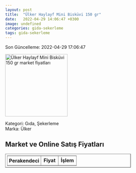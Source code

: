 ```yaml
---
layout: post
title:  "Ülker Haylayf Mini Bisküvi 150 gr"
date:   2022-04-29 14:06:47 +0300
image: undefined
categories: gida-sekerleme
tags: gida-sekerleme
---
```


Son Güncelleme: 2022-04-29 17:06:47

<img src="undefined" width="200" alt="Ülker Haylayf Mini Bisküvi 150 gr market fiyatları" />

Kategori: Gıda, Şekerleme
<br />
Marka: Ülker

<h2>Market ve Online Satış Fiyatları</h2>

<table border="1" style="padding: 5px;width:80%;">
  <tr>
    <td style="padding: 5px;"><strong>Perakendeci</strong></td>
    <td><strong>Fiyat</strong></td>
    <td><strong>İşlem</strong></td>
  </tr>
  
</table>
